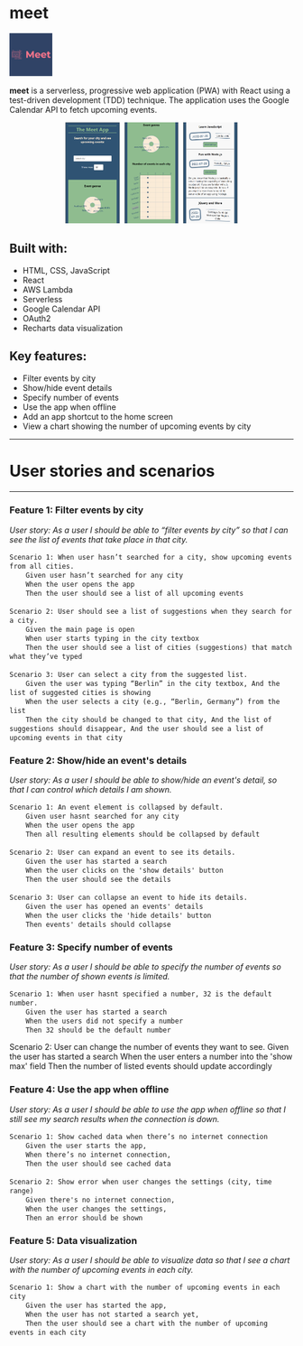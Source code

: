 # meet

<img src="public/logo192.png"
       alt="meet app logo"
       width=15%>

**meet** is a serverless, progressive web application (PWA) with React using a test-driven development (TDD) technique. The application uses the Google Calendar API to fetch upcoming events.

<div align="center">
    <img src="img/start.png"
        alt="screenshot of meet app welcome page"
        width=20%>
    <img src="img/graphs.png"
        alt="screenshot of data visualization"
        width=20%>
    <img src="img/details.png"
        alt="screenshot of city search input"
        width=20%>

</div>

## Built with:
- HTML, CSS, JavaScript
- React
- AWS Lambda
- Serverless
- Google Calendar API
- OAuth2
- Recharts data visualization

## Key features:
- Filter events by city
- Show/hide event details
- Specify number of events
- Use the app when offline
- Add an app shortcut to the home screen
- View a chart showing the number of upcoming events by city


---
# User stories and scenarios
---

### **Feature 1: Filter events by city**

*User story: 
    As a user
    I should be able to “filter events by city”
    so that I can see the list of events that take place in that city.*

    Scenario 1: When user hasn’t searched for a city, show upcoming events from all cities.
		Given user hasn’t searched for any city
		When the user opens the app
		Then the user should see a list of all upcoming events

    Scenario 2: User should see a list of suggestions when they search for a city.
		Given the main page is open
		When user starts typing in the city textbox
		Then the user should see a list of cities (suggestions) that match what they’ve typed

    Scenario 3: User can select a city from the suggested list.
		Given the user was typing “Berlin” in the city textbox, And the list of suggested cities is showing
		When the user selects a city (e.g., “Berlin, Germany”) from the list
		Then the city should be changed to that city, And the list of suggestions should disappear, And the user should see a list of upcoming events in that city


### **Feature 2: Show/hide an event's details**

*User story: 
    As a user
    I should be able to show/hide an event's detail,
    so that I can control which details I am shown.*

	Scenario 1: An event element is collapsed by default.
        Given user hasnt searched for any city
        When the user opens the app
        Then all resulting elements should be collapsed by default

    Scenario 2: User can expand an event to see its details.
        Given the user has started a search
        When the user clicks on the 'show details' button
        Then the user should see the details
        
    Scenario 3: User can collapse an event to hide its details.
        Given the user has opened an events' details
        When the user clicks the 'hide details' button
        Then events' details should collapse


### **Feature 3: Specify number of events**

*User story: 
    As a user
    I should be able to specify the number of events
    so that the number of shown events is limited.*

	Scenario 1: When user hasnt specified a number, 32 is the default number.
        Given the user has started a search
        When the users did not specify a number
        Then 32 should be the default number
	
Scenario 2: User can change the number of events they want to see.
        Given the user has started a search
        When the user enters a number into the 'show max' field
        Then the number of listed events should update accordingly


### **Feature 4: Use the app when offline**

*User story: 
    As a user
    I should be able to use the app when offline
    so that I still see my search results when the connection is down.*

	Scenario 1: Show cached data when there’s no internet connection
		Given the user starts the app,
		When there’s no internet connection,
		Then the user should see cached data

	Scenario 2: Show error when user changes the settings (city, time range)
		Given there's no internet connection,
		When the user changes the settings,
		Then an error should be shown


### **Feature 5: Data visualization**

*User story: 
    As a user
    I should be able to visualize data
    so that I see a chart with the number of upcoming events in each city.*

	Scenario 1: Show a chart with the number of upcoming events in each city
		Given the user has started the app,
		When the user has not started a search yet,
		Then the user should see a chart with the number of upcoming events in each city